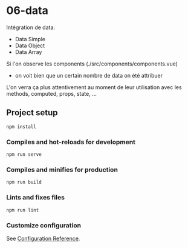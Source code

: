 # 06-data

Intégration de data:
  - Data Simple
  - Data Object
  - Data Array

Si l'on observe les components (./src/components/components.vue)
  - on voit bien que un certain nombre de data on été attribuer

L'on verra ça plus attentivement au moment de leur utilisation avec les methods, computed, props, state, ...
  
## Project setup
```
npm install
```

### Compiles and hot-reloads for development
```
npm run serve
```

### Compiles and minifies for production
```
npm run build
```

### Lints and fixes files
```
npm run lint
```

### Customize configuration
See [Configuration Reference](https://cli.vuejs.org/config/).
